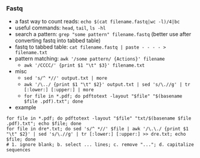 ### Fastq
* a fast way to count reads: `echo $(cat filename.fastq|wc -l)/4|bc`
* useful commands: `head`, `tail`, `ls -hl`
* search a pattern: `grep "some pattern" filename.fastq` (better use after converting fastq into tabbed table)
* fastq to tabbed table: `cat filename.fastq | paste - - - - > filename.txt`
* pattern matching: `awk '/some pattern/ {Actions}' filename`
  * `awk '/CCCC/' {print $1 "\t" $3}' filename.txt`
* misc
  * `sed 's/^ *//' output.txt | more`
  * `awk '/\../ {print $1 "\t" $2}' output.txt | sed 's/\.//g' | tr [:lower:] [:upper:] | more`
  * `for file in *.pdf; do pdftotext -layout "$file" "$(basename $file .pdf).txt"; done`
* example
```
for file in *.pdf; do pdftotext -layout "$file" "txt/$(basename $file .pdf).txt"; echo $file; done
for file in dre*.txt; do sed 's/^ *//' $file | awk '/\.\./ {print $1 "\t" $2}' | sed 's/\.//g' | tr [:lower:] [:upper:] >> dre.txt; echo $file; done
# 1. ignore blank; b. select ... lines; c. remove "..."; d. capitalize sequences
```
